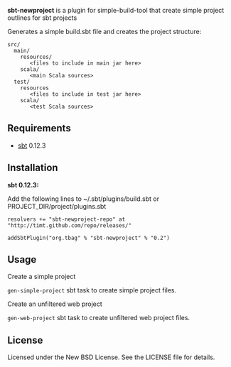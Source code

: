 **sbt-newproject** is a plugin for simple-build-tool that create simple project outlines for sbt projects

Generates a simple build.sbt file and creates the project structure:

    src/
      main/
        resources/
           <files to include in main jar here>
        scala/
           <main Scala sources>
      test/
        resources
           <files to include in test jar here>
        scala/
           <test Scala sources>

Requirements
------------

* [sbt](https://github.com/harrah/xsbt/wiki) 0.12.3


Installation
------------

**sbt 0.12.3:**

Add the following lines to ~/.sbt/plugins/build.sbt or PROJECT_DIR/project/plugins.sbt

    resolvers += "sbt-newproject-repo" at "http://timt.github.com/repo/releases/"

    addSbtPlugin("org.tbag" % "sbt-newproject" % "0.2")

Usage
-----
Create a simple project

`gen-simple-project` sbt task to create simple project files.

Create an unfiltered web project

`gen-web-project` sbt task to create unfiltered web project files.

License
-------

Licensed under the New BSD License. See the LICENSE file for details.
